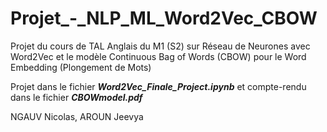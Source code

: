 # Projet_-_NLP_ML_Word2Vec_CBOW
Projet du cours de TAL Anglais du M1 (S2) sur Réseau de Neurones avec Word2Vec et le modèle Continuous Bag of Words (CBOW) pour le Word Embedding (Plongement de Mots)


Projet dans le fichier ***Word2Vec_Finale_Project.ipynb*** et compte-rendu dans le fichier ***CBOWmodel.pdf***


NGAUV Nicolas, AROUN Jeevya
